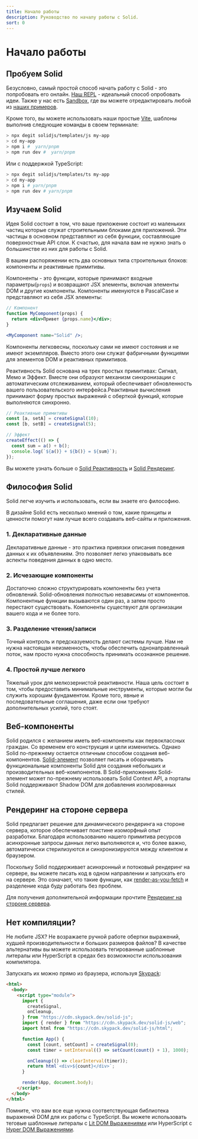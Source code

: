 ```yaml
---
title: Начало работы
description: Руководство по началу работы с Solid.
sort: 0
---
```


# Начало работы

## Пробуем Solid

Безусловно, самый простой способ начать работу с Solid - это попробовать его онлайн. [Наш REPL](https://playground.solidjs.com) - идеальный способ опробовать идеи. Также у нас есть [Sandbox](https://codesandbox.io/), где вы можете отредактировать любой из [наших примеров](https://github.com/solidjs/solid/blob/main/documentation/resources/examples.md).

Кроме того, вы можете использовать наши простые [Vite](https://vitejs.dev/), шаблоны выполнив следующие команды в своем терминале:

```sh
> npx degit solidjs/templates/js my-app
> cd my-app
> npm i #  yarn/pnpm
> npm run dev #  yarn/pnpm
```

Или с поддержкой TypeScript:

```sh
> npx degit solidjs/templates/ts my-app
> cd my-app
> npm i # yarn/pnpm
> npm run dev # yarn/pnpm
```

## Изучаем Solid

Идея Solid состоит в том, что ваше приложение состоит из маленьких частиц которые служат строительными блоками для приложений. Эти частицы в основном представляют из себя функции, составляющие поверхностные API слои. К счастью, для начала вам не нужно знать о большинстве из них для работы с Solid.

В вашем распоряжении есть два основных типа строительных блоков: компоненты и реактивные примитивы.

Компоненты - это функции, которые принимают входные параметры(`props`) и возвращают JSX элементы, включая элементы DOM и другие компоненты. Компоненты именуются в PascalCase и представляют из себя JSX элементы:

```jsx
// Компонент
function MyComponent(props) {
  return <div>Привет {props.name}</div>;
}

<MyComponent name="Solid" />;
```

Компоненты легковесны, поскольку сами не имеют состояния и не имеют экземпляров. Вместо этого они служат фабричными функциями для элементов DOM и реактивных примитивов.

Реактивность Solid основана на трех простых примитивах: Сигнал, Мемо и Эффект. Вместе они образуют механизм синхронизации с автоматическим отслеживанием, который обеспечивает обновленность вашего пользовательского интерфейса.Реактивные вычисления принимают форму простых выражений с оберткой функций, которые выполняются синхронно.

```js
// Реактивные примитивы
const [a, setA] = createSignal(10);
const [b, setB] = createSignal(5);

// Эффект
createEffect(() => {
  const sum = a() + b();
  console.log(`${a()} + ${b()} = ${sum}`);
});
```

Вы можете узнать больше о [Solid Реактивность](#reactivity) и [Solid Рендеринг](#rendering).

## Философия Solid

Solid легче изучить и использовать, если вы знаете его философию.

В дизайне Solid есть несколько мнений о том, какие принципы и ценности помогут нам лучше всего создавать веб-сайты и приложения.

### 1. Декларативные данные

Декларативные данные - это практика привязки описания поведения данных к их объявлениям. Это позволяет легко упаковывать все аспекты поведения данных в одно место.

### 2. Исчезающие компоненты

Достаточно сложно структурировать компоненты без учета обновлений. Solid-обновления полностью независимы от компонентов. Компонентные функции вызываются один раз, а затем просто перестают существовать. Компоненты существуют для организации вашего кода и не более того.

### 3. Разделение чтения/записи

Точный контроль и предсказуемость делают системы лучше. Нам не нужна настоящая неизменность, чтобы обеспечить однонаправленный поток, нам просто нужна способность принимать осознанное решение.

### 4. Простой лучше легкого

Тяжелый урок для мелкозернистой реактивности. Наша цель состоит в том, чтобы предоставить минимальные инструменты, которые могли бы служить хорошим фундаментом. Кроме того, явные и последовательные соглашения, даже если они требуют дополнительных усилий, того стоят.

## Веб-компоненты

Solid родился с желанием иметь веб-компоненты как первоклассных граждан. Со временем его конструкция и цели изменились. Однако Solid по-прежнему остается отличным способом создания веб-компонентов. [Solid-элемент](https://github.com/solidjs/solid/tree/main/packages/solid-element) позволяет писать и оборачивать функциональные компоненты Solid для создания небольших и производительных веб-компонентов. В Solid-приложениях Solid-элемент может по-прежнему использовать Solid Context API, а порталы Solid поддерживают Shadow DOM для добавления изолированных стилей.

## Рендеринг на стороне сервера

Solid предлагает решение для динамического рендеринга на стороне сервера, которое обеспечивает поистине изоморфный опыт разработки. Благодаря использованию нашего примитива ресурсов асинхронные запросы данных легко выполняются и, что более важно, автоматически стерилизуются и синхронизируются между клиентом и браузером.

Поскольку Solid поддерживает асинхронный и потоковый рендеринг на сервере, вы можете писать код в одном направлении и запускать его на сервере. Это означает, что такие функции, как [render-as-you-fetch](https://reactjs.org/docs/concurrent-mode-suspense.html#approach-3-render-as-you-fetch-using-suspense) и разделение кода буду работать без проблем.

Для получения дополнительной информации прочтите [Рендеринг на стороне сервера](#server-side-rendering).

## Нет компиляции?

Не любите JSX? Не возражаете ручной работе обертки выражений, худшей производительности и больших размеров файлов? В качестве альтернативы вы можете использовать тегированные шаблонные литералы или HyperScript в средах без возможности использования компилятора.

Запускать их можно прямо из браузера, используя [Skypack](https://www.skypack.dev/):

```html
<html>
  <body>
    <script type="module">
      import {
        createSignal,
        onCleanup,
      } from "https://cdn.skypack.dev/solid-js";
      import { render } from "https://cdn.skypack.dev/solid-js/web";
      import html from "https://cdn.skypack.dev/solid-js/html";

      function App() {
        const [count, setCount] = createSignal(0);
        const timer = setInterval(() => setCount(count() + 1), 1000);

        onCleanup(() => clearInterval(timer));
        return html`<div>${count}</div>`;
      }

      render(App, document.body);
    </script>
  </body>
</html>
```

Помните, что вам все еще нужна соответствующая библиотека выражений DOM для их работы с TypeScript. Вы можете использовать теговые шаблонные литералы с [Lit DOM Выражениями](https://github.com/ryansolid/dom-expressions/tree/main/packages/lit-dom-expressions) или HyperScript с [Hyper DOM Выражениями](https://github.com/ryansoliddom-expressions/tree/main/packages/hyper-dom-expressions).